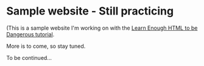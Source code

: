 # Sample website - Still practicing

(This is a sample website I'm working on with the [Learn Enough HTML to be Dangerous tutorial](https://www.learnenough.com/html).

More is to come, so stay tuned.

To be continued...
